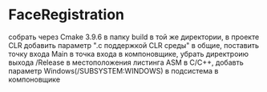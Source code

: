 # FaceRegistration
собрать через Cmake 3.9.6 в папку build в той же директории, в проекте CLR добавить параметр ".с поддержкой CLR среды" в общие, поставить точку входа Main в точка входа в компоновщике, убрать директроию выхода /Release в местоположения листинга ASM в C/C++, добавть параметр Windows(/SUBSYSTEM:WINDOWS) в подсистема в компоновщике
